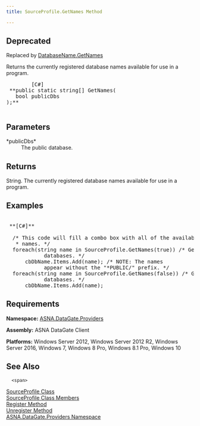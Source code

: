```yaml
---
title: SourceProfile.GetNames Method

---
```


## <span style="font-color:red">Deprecated</span>
Replaced by [DatabaseName.GetNames](database-name-class-get-names-method.html)

Returns the currently registered database names available for use in a program.
<pre class="prettyprint">
        <span class="lang">[C#]</span>
 **public static string[] GetNames(<br />   bool publicDbs<br />);** 
      </pre>


## Parameters

<dl>
        <dt>
 *publicDbs* 
        </dt>
        <dd>The public database.
					</dd>
</dl>

## Returns

String. The currently registered database names available for use in a program.
## Examples 

<pre class="prettyprint">
        <span class="lang">
 **[C#]** 
        </span>
  /* This code will fill a combo box with all of the available database
   * names. */
  foreach(string name in SourceProfile.GetNames(true)) /* Get *PUBLIC 
            databases. */
      cbDbName.Items.Add(name); /* NOTE: The names 
            appear without the "*PUBLIC/" prefix. */
  foreach(string name in SourceProfile.GetNames(false)) /* Get non public 
            databases. */
      cbDbName.Items.Add(name);</pre>

## Requirements

**Namespace:** [ ASNA.DataGate.Providers](datagate-providers-namespace.html) 

<span> **Assembly:** ASNA DataGate Client</span> 

<span> **Platforms:** Windows Server 2012, Windows Server 2012 R2, Windows Server 2016, Windows 7, Windows 8 Pro, Windows 8.1 Pro, Windows 10</span> 
## See Also


      <span>
[SourceProfile Class](source-profile-class.html) <br />[
						SourceProfile Class Members](source-profile-members.html)<br />[
						Register Method](source-profile-class-register-method.html)<br />[Unregister 
						Method](source-profile-class-unregister-method.html)<br />[ASNA.DataGate.Providers Namespace](datagate-providers-namespace.html)</span>  

